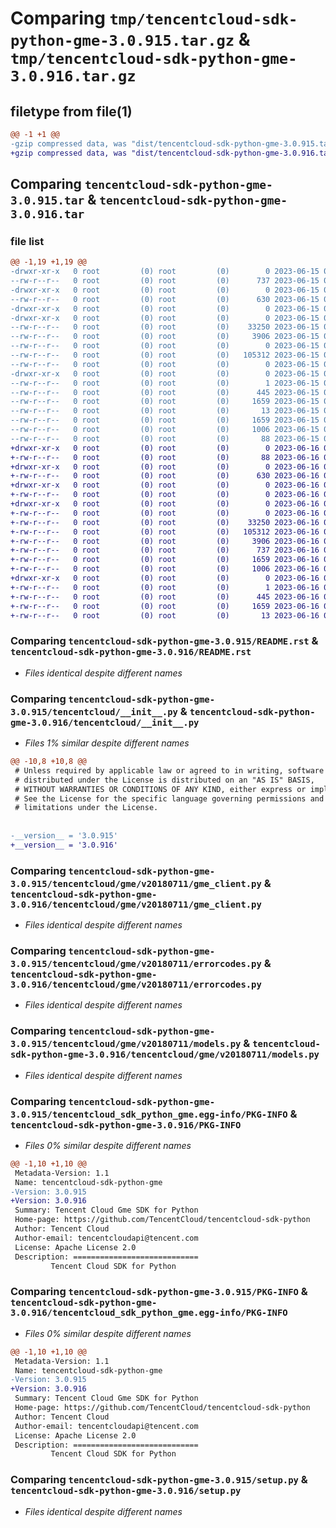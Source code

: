 # Comparing `tmp/tencentcloud-sdk-python-gme-3.0.915.tar.gz` & `tmp/tencentcloud-sdk-python-gme-3.0.916.tar.gz`

## filetype from file(1)

```diff
@@ -1 +1 @@
-gzip compressed data, was "dist/tencentcloud-sdk-python-gme-3.0.915.tar", last modified: Thu Jun 15 00:26:14 2023, max compression
+gzip compressed data, was "dist/tencentcloud-sdk-python-gme-3.0.916.tar", last modified: Fri Jun 16 00:34:26 2023, max compression
```

## Comparing `tencentcloud-sdk-python-gme-3.0.915.tar` & `tencentcloud-sdk-python-gme-3.0.916.tar`

### file list

```diff
@@ -1,19 +1,19 @@
-drwxr-xr-x   0 root         (0) root         (0)        0 2023-06-15 00:26:14.000000 tencentcloud-sdk-python-gme-3.0.915/
--rw-r--r--   0 root         (0) root         (0)      737 2023-06-15 00:26:14.000000 tencentcloud-sdk-python-gme-3.0.915/README.rst
-drwxr-xr-x   0 root         (0) root         (0)        0 2023-06-15 00:26:14.000000 tencentcloud-sdk-python-gme-3.0.915/tencentcloud/
--rw-r--r--   0 root         (0) root         (0)      630 2023-06-15 00:26:14.000000 tencentcloud-sdk-python-gme-3.0.915/tencentcloud/__init__.py
-drwxr-xr-x   0 root         (0) root         (0)        0 2023-06-15 00:26:14.000000 tencentcloud-sdk-python-gme-3.0.915/tencentcloud/gme/
-drwxr-xr-x   0 root         (0) root         (0)        0 2023-06-15 00:26:14.000000 tencentcloud-sdk-python-gme-3.0.915/tencentcloud/gme/v20180711/
--rw-r--r--   0 root         (0) root         (0)    33250 2023-06-15 00:26:14.000000 tencentcloud-sdk-python-gme-3.0.915/tencentcloud/gme/v20180711/gme_client.py
--rw-r--r--   0 root         (0) root         (0)     3906 2023-06-15 00:26:14.000000 tencentcloud-sdk-python-gme-3.0.915/tencentcloud/gme/v20180711/errorcodes.py
--rw-r--r--   0 root         (0) root         (0)        0 2023-06-15 00:26:14.000000 tencentcloud-sdk-python-gme-3.0.915/tencentcloud/gme/v20180711/__init__.py
--rw-r--r--   0 root         (0) root         (0)   105312 2023-06-15 00:26:14.000000 tencentcloud-sdk-python-gme-3.0.915/tencentcloud/gme/v20180711/models.py
--rw-r--r--   0 root         (0) root         (0)        0 2023-06-15 00:26:14.000000 tencentcloud-sdk-python-gme-3.0.915/tencentcloud/gme/__init__.py
-drwxr-xr-x   0 root         (0) root         (0)        0 2023-06-15 00:26:14.000000 tencentcloud-sdk-python-gme-3.0.915/tencentcloud_sdk_python_gme.egg-info/
--rw-r--r--   0 root         (0) root         (0)        1 2023-06-15 00:26:14.000000 tencentcloud-sdk-python-gme-3.0.915/tencentcloud_sdk_python_gme.egg-info/dependency_links.txt
--rw-r--r--   0 root         (0) root         (0)      445 2023-06-15 00:26:14.000000 tencentcloud-sdk-python-gme-3.0.915/tencentcloud_sdk_python_gme.egg-info/SOURCES.txt
--rw-r--r--   0 root         (0) root         (0)     1659 2023-06-15 00:26:14.000000 tencentcloud-sdk-python-gme-3.0.915/tencentcloud_sdk_python_gme.egg-info/PKG-INFO
--rw-r--r--   0 root         (0) root         (0)       13 2023-06-15 00:26:14.000000 tencentcloud-sdk-python-gme-3.0.915/tencentcloud_sdk_python_gme.egg-info/top_level.txt
--rw-r--r--   0 root         (0) root         (0)     1659 2023-06-15 00:26:14.000000 tencentcloud-sdk-python-gme-3.0.915/PKG-INFO
--rw-r--r--   0 root         (0) root         (0)     1006 2023-06-15 00:26:14.000000 tencentcloud-sdk-python-gme-3.0.915/setup.py
--rw-r--r--   0 root         (0) root         (0)       88 2023-06-15 00:26:14.000000 tencentcloud-sdk-python-gme-3.0.915/setup.cfg
+drwxr-xr-x   0 root         (0) root         (0)        0 2023-06-16 00:34:26.000000 tencentcloud-sdk-python-gme-3.0.916/
+-rw-r--r--   0 root         (0) root         (0)       88 2023-06-16 00:34:26.000000 tencentcloud-sdk-python-gme-3.0.916/setup.cfg
+drwxr-xr-x   0 root         (0) root         (0)        0 2023-06-16 00:34:26.000000 tencentcloud-sdk-python-gme-3.0.916/tencentcloud/
+-rw-r--r--   0 root         (0) root         (0)      630 2023-06-16 00:34:26.000000 tencentcloud-sdk-python-gme-3.0.916/tencentcloud/__init__.py
+drwxr-xr-x   0 root         (0) root         (0)        0 2023-06-16 00:34:26.000000 tencentcloud-sdk-python-gme-3.0.916/tencentcloud/gme/
+-rw-r--r--   0 root         (0) root         (0)        0 2023-06-16 00:34:26.000000 tencentcloud-sdk-python-gme-3.0.916/tencentcloud/gme/__init__.py
+drwxr-xr-x   0 root         (0) root         (0)        0 2023-06-16 00:34:26.000000 tencentcloud-sdk-python-gme-3.0.916/tencentcloud/gme/v20180711/
+-rw-r--r--   0 root         (0) root         (0)        0 2023-06-16 00:34:26.000000 tencentcloud-sdk-python-gme-3.0.916/tencentcloud/gme/v20180711/__init__.py
+-rw-r--r--   0 root         (0) root         (0)    33250 2023-06-16 00:34:26.000000 tencentcloud-sdk-python-gme-3.0.916/tencentcloud/gme/v20180711/gme_client.py
+-rw-r--r--   0 root         (0) root         (0)   105312 2023-06-16 00:34:26.000000 tencentcloud-sdk-python-gme-3.0.916/tencentcloud/gme/v20180711/models.py
+-rw-r--r--   0 root         (0) root         (0)     3906 2023-06-16 00:34:26.000000 tencentcloud-sdk-python-gme-3.0.916/tencentcloud/gme/v20180711/errorcodes.py
+-rw-r--r--   0 root         (0) root         (0)      737 2023-06-16 00:34:26.000000 tencentcloud-sdk-python-gme-3.0.916/README.rst
+-rw-r--r--   0 root         (0) root         (0)     1659 2023-06-16 00:34:26.000000 tencentcloud-sdk-python-gme-3.0.916/PKG-INFO
+-rw-r--r--   0 root         (0) root         (0)     1006 2023-06-16 00:34:26.000000 tencentcloud-sdk-python-gme-3.0.916/setup.py
+drwxr-xr-x   0 root         (0) root         (0)        0 2023-06-16 00:34:26.000000 tencentcloud-sdk-python-gme-3.0.916/tencentcloud_sdk_python_gme.egg-info/
+-rw-r--r--   0 root         (0) root         (0)        1 2023-06-16 00:34:26.000000 tencentcloud-sdk-python-gme-3.0.916/tencentcloud_sdk_python_gme.egg-info/dependency_links.txt
+-rw-r--r--   0 root         (0) root         (0)      445 2023-06-16 00:34:26.000000 tencentcloud-sdk-python-gme-3.0.916/tencentcloud_sdk_python_gme.egg-info/SOURCES.txt
+-rw-r--r--   0 root         (0) root         (0)     1659 2023-06-16 00:34:26.000000 tencentcloud-sdk-python-gme-3.0.916/tencentcloud_sdk_python_gme.egg-info/PKG-INFO
+-rw-r--r--   0 root         (0) root         (0)       13 2023-06-16 00:34:26.000000 tencentcloud-sdk-python-gme-3.0.916/tencentcloud_sdk_python_gme.egg-info/top_level.txt
```

### Comparing `tencentcloud-sdk-python-gme-3.0.915/README.rst` & `tencentcloud-sdk-python-gme-3.0.916/README.rst`

 * *Files identical despite different names*

### Comparing `tencentcloud-sdk-python-gme-3.0.915/tencentcloud/__init__.py` & `tencentcloud-sdk-python-gme-3.0.916/tencentcloud/__init__.py`

 * *Files 1% similar despite different names*

```diff
@@ -10,8 +10,8 @@
 # Unless required by applicable law or agreed to in writing, software
 # distributed under the License is distributed on an "AS IS" BASIS,
 # WITHOUT WARRANTIES OR CONDITIONS OF ANY KIND, either express or implied.
 # See the License for the specific language governing permissions and
 # limitations under the License.
 
 
-__version__ = '3.0.915'
+__version__ = '3.0.916'
```

### Comparing `tencentcloud-sdk-python-gme-3.0.915/tencentcloud/gme/v20180711/gme_client.py` & `tencentcloud-sdk-python-gme-3.0.916/tencentcloud/gme/v20180711/gme_client.py`

 * *Files identical despite different names*

### Comparing `tencentcloud-sdk-python-gme-3.0.915/tencentcloud/gme/v20180711/errorcodes.py` & `tencentcloud-sdk-python-gme-3.0.916/tencentcloud/gme/v20180711/errorcodes.py`

 * *Files identical despite different names*

### Comparing `tencentcloud-sdk-python-gme-3.0.915/tencentcloud/gme/v20180711/models.py` & `tencentcloud-sdk-python-gme-3.0.916/tencentcloud/gme/v20180711/models.py`

 * *Files identical despite different names*

### Comparing `tencentcloud-sdk-python-gme-3.0.915/tencentcloud_sdk_python_gme.egg-info/PKG-INFO` & `tencentcloud-sdk-python-gme-3.0.916/PKG-INFO`

 * *Files 0% similar despite different names*

```diff
@@ -1,10 +1,10 @@
 Metadata-Version: 1.1
 Name: tencentcloud-sdk-python-gme
-Version: 3.0.915
+Version: 3.0.916
 Summary: Tencent Cloud Gme SDK for Python
 Home-page: https://github.com/TencentCloud/tencentcloud-sdk-python
 Author: Tencent Cloud
 Author-email: tencentcloudapi@tencent.com
 License: Apache License 2.0
 Description: ============================
         Tencent Cloud SDK for Python
```

### Comparing `tencentcloud-sdk-python-gme-3.0.915/PKG-INFO` & `tencentcloud-sdk-python-gme-3.0.916/tencentcloud_sdk_python_gme.egg-info/PKG-INFO`

 * *Files 0% similar despite different names*

```diff
@@ -1,10 +1,10 @@
 Metadata-Version: 1.1
 Name: tencentcloud-sdk-python-gme
-Version: 3.0.915
+Version: 3.0.916
 Summary: Tencent Cloud Gme SDK for Python
 Home-page: https://github.com/TencentCloud/tencentcloud-sdk-python
 Author: Tencent Cloud
 Author-email: tencentcloudapi@tencent.com
 License: Apache License 2.0
 Description: ============================
         Tencent Cloud SDK for Python
```

### Comparing `tencentcloud-sdk-python-gme-3.0.915/setup.py` & `tencentcloud-sdk-python-gme-3.0.916/setup.py`

 * *Files identical despite different names*

